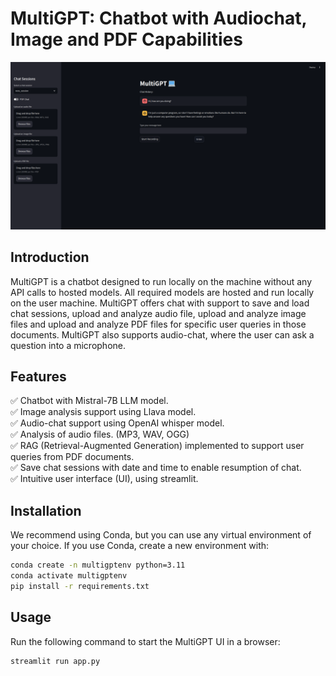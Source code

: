# MultiGPT: Chatbot with Audiochat, Image and PDF Capabilities

![image.png](media/image.png)

## Introduction
MultiGPT is a chatbot designed to run locally on the machine without any API calls to hosted models. All required models
are hosted and run locally on the user machine. MultiGPT offers chat with support to save and load chat sessions, upload
and analyze audio file, upload and analyze image files and upload and analyze PDF files for specific user queries in 
those documents. MultiGPT also supports audio-chat, where the user can ask a question into a microphone.

## Features
:white_check_mark: Chatbot with Mistral-7B LLM model.<br />
:white_check_mark: Image analysis support using Llava model.<br />
:white_check_mark: Audio-chat support using OpenAI whisper model. <br />
:white_check_mark: Analysis of audio files. (MP3, WAV, OGG) <br />
:white_check_mark: RAG (Retrieval-Augmented Generation) implemented to support user queries from PDF documents. <br />
:white_check_mark: Save chat sessions with date and time to enable resumption of chat. <br />
:white_check_mark: Intuitive user interface (UI), using streamlit. <br />

## Installation
We recommend using Conda, but you can use any virtual environment of your choice.
If you use Conda, create a new environment with:

```bash 
conda create -n multigptenv python=3.11
conda activate multigptenv
pip install -r requirements.txt
```

## Usage
Run the following command to start the MultiGPT UI in a browser:

```bash 
streamlit run app.py
```